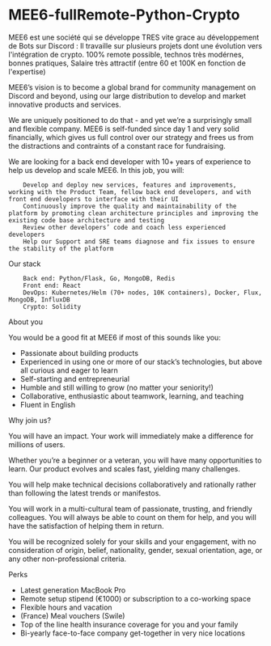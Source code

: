 # MEE6-fullRemote-Python-Crypto
MEE6 est une société qui se développe TRES vite grace au développement de Bots sur Discord : Il travaille sur plusieurs projets dont une évolution vers l'intégration de crypto.
100% remote possible, technos très modérnes, bonnes pratiques, Salaire très attractif (entre 60 et 100K en fonction de l'expertise)

MEE6’s vision is to become a global brand for community management on Discord and beyond, using our large distribution to develop and market innovative products and services.

We are uniquely positioned to do that - and yet we’re a surprisingly small and flexible company. MEE6 is self-funded since day 1 and very solid financially, which gives us full control over our strategy and frees us from the distractions and contraints of a constant race for fundraising.


We are looking for a back end developer with 10+ years of experience to help us develop and scale MEE6.
In this job, you will:

        Develop and deploy new services, features and improvements, working with the Product Team, fellow back end developers, and with front end developers to interface with their UI
        Continuously improve the quality and maintainability of the platform by promoting clean architecture principles and improving the existing code base architecture and testing
        Review other developers’ code and coach less experienced developers
        Help our Support and SRE teams diagnose and fix issues to ensure the stability of the platform

Our stack

        Back end: Python/Flask, Go, MongoDB, Redis
        Front end: React
        DevOps: Kubernetes/Helm (70+ nodes, 10K containers), Docker, Flux, MongoDB, InfluxDB
        Crypto: Solidity

About you

You would be a good fit at MEE6 if most of this sounds like you:

- Passionate about building products
- Experienced in using one or more of our stack’s technologies, but above all curious and eager to learn
- Self-starting and entrepreneurial
- Humble and still willing to grow (no matter your seniority!)
- Collaborative, enthusiastic about teamwork, learning, and teaching
- Fluent in English

Why join us?

You will have an impact. Your work will immediately make a difference for millions of users.

Whether you’re a beginner or a veteran, you will have many opportunities to learn. Our product evolves and scales fast, yielding many challenges.

You will help make technical decisions collaboratively and rationally rather than following the latest trends or manifestos.

You will work in a multi-cultural team of passionate, trusting, and friendly colleagues. You will always be able to count on them for help, and you will have the satisfaction of helping them in return.

You will be recognized solely for your skills and your engagement, with no consideration of origin, belief, nationality, gender, sexual orientation, age, or any other non-professional criteria.

Perks

- Latest generation MacBook Pro
- Remote setup stipend (€1000) or subscription to a co-working space
- Flexible hours and vacation
- (France) Meal vouchers (Swile)
- Top of the line health insurance coverage for you and your family
- Bi-yearly face-to-face company get-together in very nice locations
